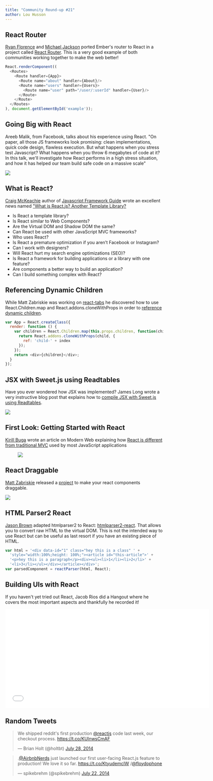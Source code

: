 ```yaml
---
title: "Community Round-up #21"
author: Lou Husson
---
```


## React Router
[Ryan Florence](http://ryanflorence.com/) and [Michael Jackson](https://twitter.com/mjackson) ported Ember's router to React in a project called [React Router](https://github.com/rackt/react-router). This is a very good example of both communities working together to make the web better!

```javascript
React.renderComponent((
  <Routes>
    <Route handler={App}>
      <Route name="about" handler={About}/>
      <Route name="users" handler={Users}>
        <Route name="user" path="/user/:userId" handler={User}/>
      </Route>
    </Route>
  </Routes>
), document.getElementById('example'));
```

## Going Big with React

Areeb Malik, from Facebook, talks about his experience using React. "On paper, all those JS frameworks look promising: clean implementations, quick code design, flawless execution. But what happens when you stress test Javascript? What happens when you throw 6 megabytes of code at it? In this talk, we'll investigate how React performs in a high stress situation, and how it has helped our team build safe code on a massive scale"

[![](/react/img/blog/skills-matter.png)](https://skillsmatter.com/skillscasts/5429-going-big-with-react)

<!--
<iframe allowfullscreen="" data-progress="true" frameborder="0" height="390" id="vimeo-player" mozallowfullscreen="" src="//player.vimeo.com/video/100245392?api=1&amp;title=0" webkitallowfullscreen="" width="640"></iframe>
-->


## What is React?

[Craig McKeachie](http://www.funnyant.com/author/admin/) author of [Javascript Framework Guide](http://www.funnyant.com/javascript-framework-guide/) wrote an excellent news named ["What is React.js? Another Template Library?](http://www.funnyant.com/reactjs-what-is-it/)

- Is React a template library?
- Is React similar to Web Components?
- Are the Virtual DOM and Shadow DOM the same?
- Can React be used with other JavaScript MVC frameworks?
- Who uses React?
- Is React a premature optimization if you aren’t Facebook or Instagram?
- Can I work with designers?
- Will React hurt my search engine optimizations (SEO)?
- Is React a framework for building applications or a library with one feature?
- Are components a better way to build an application?
- Can I build something complex with React?


## Referencing Dynamic Children

While Matt Zabriskie was working on [react-tabs](https://www.npmjs.com/package/react-tabs) he discovered how to use React.Children.map and React.addons.cloneWithProps in order to [reference dynamic children](http://www.mattzabriskie.com/blog/react-referencing-dynamic-children).

```javascript
var App = React.createClass({
  render: function () {
    var children = React.Children.map(this.props.children, function(child, index) {
      return React.addons.cloneWithProps(child, {
        ref: 'child-' + index
      });
    });
    return <div>{children}</div>;
  }
});
```


## JSX with Sweet.js using Readtables

Have you ever wondered how JSX was implemented? James Long wrote a very instructive blog post that explains how to [compile JSX with Sweet.js using Readtables](http://jlongster.com/Compiling-JSX-with-Sweet.js-using-Readtables).

[![](/react/img/blog/sweet-jsx.png)](http://jlongster.com/Compiling-JSX-with-Sweet.js-using-Readtables)


## First Look: Getting Started with React

[Kirill Buga](http://modernweb.com/authors/kirill-buga/) wrote an article on Modern Web explaining how [React is different from traditional MVC](http://modernweb.com/2014/07/23/getting-started-reactjs/) used by most JavaScript applications

<figure><a href="http://modernweb.com/2014/07/23/getting-started-reactjs"><img src="/react/img/blog/first-look.png" /></a></figure>


## React Draggable

[Matt Zabriskie](https://github.com/mzabriskie) released a [project](https://github.com/mzabriskie/react-draggable) to make your react components draggable.

[![](/react/img/blog/react-draggable.png)](https://mzabriskie.github.io/react-draggable/example/)


## HTML Parser2 React

[Jason Brown](https://browniefed.github.io/) adapted htmlparser2 to React: [htmlparser2-react](https://www.npmjs.com/package/htmlparser2-react). That allows you to convert raw HTML to the virtual DOM.
This is not the intended way to use React but can be useful as last resort if you have an existing piece of HTML.

```javascript
var html = '<div data-id="1" class="hey this is a class" ' +
  'style="width:100%;height: 100%;"><article id="this-article">' +
  '<p>hey this is a paragraph</p><div><ul><li>1</li><li>2</li>' +
  '<li>3</li></ul></div></article></div>';
var parsedComponent = reactParser(html, React);
```


## Building UIs with React

If you haven't yet tried out React, Jacob Rios did a Hangout where he covers the most important aspects and thankfully he recorded it!

<iframe width="650" height="315" src="//www.youtube-nocookie.com/embed/lAn7GVoGlKU" frameborder="0" allowfullscreen></iframe>


## Random Tweets

<blockquote class="twitter-tweet" lang="en"><p>We shipped reddit&#39;s first production <a href="https://twitter.com/reactjs">@reactjs</a> code last week, our checkout process.&#10;&#10;<a href="https://t.co/KUInwsCmAF">https://t.co/KUInwsCmAF</a></p>&mdash; Brian Holt (@holtbt) <a href="https://twitter.com/holtbt/statuses/493852312604254208">July 28, 2014</a></blockquote>
<blockquote class="twitter-tweet" lang="en"><p>.<a href="https://twitter.com/AirbnbNerds">@AirbnbNerds</a> just launched our first user-facing React.js feature to production! We love it so far. <a href="https://t.co/KtyudemcIW">https://t.co/KtyudemcIW</a> /<a href="https://twitter.com/floydophone">@floydophone</a></p>&mdash; spikebrehm (@spikebrehm) <a href="https://twitter.com/spikebrehm/statuses/491645223643013121">July 22, 2014</a></blockquote>
